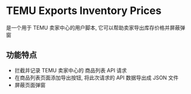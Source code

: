 # TEMU Exports Inventory Prices

是一个用于 TEMU 卖家中心的用户脚本, 它可以帮助卖家导出库存价格并屏蔽弹窗

## 功能特点

- 拦截并记录 TEMU 卖家中心的 商品列表 API 请求
- 在商品列表页面添加导出按钮, 将此次请求的 API 数据导出成 JSON 文件
- 屏蔽页面弹窗
